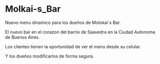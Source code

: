 # Molkai-s_Bar

Nuevo menu dinamico para los dueños de Molokai´s Bar.

El nuevo bar en el corazon del barrio de Saavedra en la Ciudad Autonoma de Buenos Aires.


Los clientes tienen la oportunidad de ver el menu desde su celular.

Y los dueños modificarlos de forma segura.
